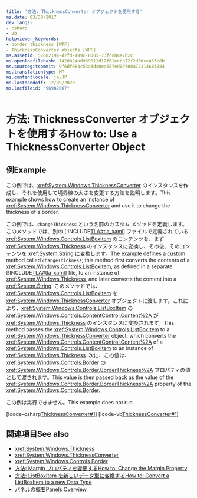 ```yaml
---
title: '方法: ThicknessConverter オブジェクトを使用する'
ms.date: 03/30/2017
dev_langs:
- csharp
- vb
helpviewer_keywords:
- border thickness [WPF]
- ThicknessConverter objects [WPF]
ms.assetid: 52682194-d7fd-499c-8005-73fcc84e7b2c
ms.openlocfilehash: 7420824ad939012d12f61ecbb72f2d00ce483e8b
ms.sourcegitcommit: 9f6df084c53a3da0ea657ed0d708a72213683084
ms.translationtype: MT
ms.contentlocale: ja-JP
ms.lasthandoff: 12/09/2020
ms.locfileid: "96982067"
---
```

# <a name="how-to-use-a-thicknessconverter-object"></a><span data-ttu-id="ca705-102">方法: ThicknessConverter オブジェクトを使用する</span><span class="sxs-lookup"><span data-stu-id="ca705-102">How to: Use a ThicknessConverter Object</span></span>

## <a name="example"></a><span data-ttu-id="ca705-103">例</span><span class="sxs-lookup"><span data-stu-id="ca705-103">Example</span></span>  

 <span data-ttu-id="ca705-104">この例では、<xref:System.Windows.ThicknessConverter> のインスタンスを作成し、それを使用して境界線の太さを変更する方法を説明します。</span><span class="sxs-lookup"><span data-stu-id="ca705-104">This example shows how to create an instance of <xref:System.Windows.ThicknessConverter> and use it to change the thickness of a border.</span></span>  
  
 <span data-ttu-id="ca705-105">この例では、`changeThickness` という名前のカスタム メソッドを定義します。このメソッドでは、別の [!INCLUDE[TLA#tla_xaml](../../../includes/tlasharptla-xaml-md.md)] ファイルで定義されている <xref:System.Windows.Controls.ListBoxItem> のコンテンツを、まず <xref:System.Windows.Thickness> のインスタンスに変換し、その後、そのコンテンツを <xref:System.String> に変換します。</span><span class="sxs-lookup"><span data-stu-id="ca705-105">The example defines a custom method called `changeThickness`; this method first converts the contents of a <xref:System.Windows.Controls.ListBoxItem>, as defined in a separate [!INCLUDE[TLA#tla_xaml](../../../includes/tlasharptla-xaml-md.md)] file, to an instance of <xref:System.Windows.Thickness>, and later converts the content into a <xref:System.String>.</span></span> <span data-ttu-id="ca705-106">このメソッドでは、<xref:System.Windows.Controls.ListBoxItem> を <xref:System.Windows.ThicknessConverter> オブジェクトに渡します。これにより、<xref:System.Windows.Controls.ListBoxItem> の <xref:System.Windows.Controls.ContentControl.Content%2A> が <xref:System.Windows.Thickness> のインスタンスに変換されます。</span><span class="sxs-lookup"><span data-stu-id="ca705-106">This method passes the <xref:System.Windows.Controls.ListBoxItem> to a <xref:System.Windows.ThicknessConverter> object, which converts the <xref:System.Windows.Controls.ContentControl.Content%2A> of a <xref:System.Windows.Controls.ListBoxItem> to an instance of <xref:System.Windows.Thickness>.</span></span> <span data-ttu-id="ca705-107">次に、この値は、<xref:System.Windows.Controls.Border> の <xref:System.Windows.Controls.Border.BorderThickness%2A> プロパティの値として渡されます。</span><span class="sxs-lookup"><span data-stu-id="ca705-107">This value is then passed back as the value of the <xref:System.Windows.Controls.Border.BorderThickness%2A> property of the <xref:System.Windows.Controls.Border>.</span></span>  
  
 <span data-ttu-id="ca705-108">この例は実行できません。</span><span class="sxs-lookup"><span data-stu-id="ca705-108">This example does not run.</span></span>  
  
 [!code-csharp[ThicknessConverter#1](~/samples/snippets/csharp/VS_Snippets_Wpf/ThicknessConverter/CSharp/Window1.xaml.cs#1)]
 [!code-vb[ThicknessConverter#1](~/samples/snippets/visualbasic/VS_Snippets_Wpf/ThicknessConverter/VisualBasic/Window1.xaml.vb#1)]  
  
## <a name="see-also"></a><span data-ttu-id="ca705-109">関連項目</span><span class="sxs-lookup"><span data-stu-id="ca705-109">See also</span></span>

- <xref:System.Windows.Thickness>
- <xref:System.Windows.ThicknessConverter>
- <xref:System.Windows.Controls.Border>
- <span data-ttu-id="ca705-110">[方法: Margin プロパティを変更する](/previous-versions/dotnet/netframework-3.5/ms750561(v=vs.90))</span><span class="sxs-lookup"><span data-stu-id="ca705-110">[How to: Change the Margin Property](/previous-versions/dotnet/netframework-3.5/ms750561(v=vs.90))</span></span>
- <span data-ttu-id="ca705-111">[方法: ListBoxItem を新しいデータ型に変換する](/previous-versions/dotnet/netframework-3.5/ms749147(v=vs.90))</span><span class="sxs-lookup"><span data-stu-id="ca705-111">[How to: Convert a ListBoxItem to a new Data Type](/previous-versions/dotnet/netframework-3.5/ms749147(v=vs.90))</span></span>
- [<span data-ttu-id="ca705-112">パネルの概要</span><span class="sxs-lookup"><span data-stu-id="ca705-112">Panels Overview</span></span>](../controls/panels-overview.md)
